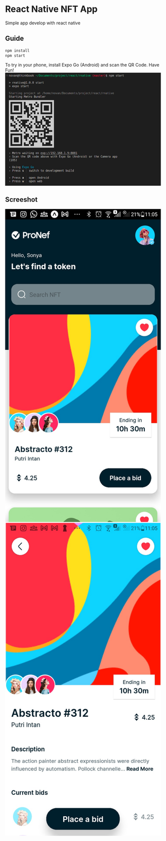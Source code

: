 # React Native NFT App

Simple app develop with react native

## Guide

```console
npm install
npm start
```

To try in your phone, install Expo Go (Android) and scan the QR Code. Have Fun!
![alt text](https://github.com/novan132/rnative/blob/master/assets/capt_qr.png?raw=true)

## Screeshot

![alt text](https://github.com/novan132/rnative/blob/master/assets/capt_list.jpeg?raw=true)
![alt text](https://github.com/novan132/rnative/blob/master/assets/capt_detail.jpeg?raw=true)

